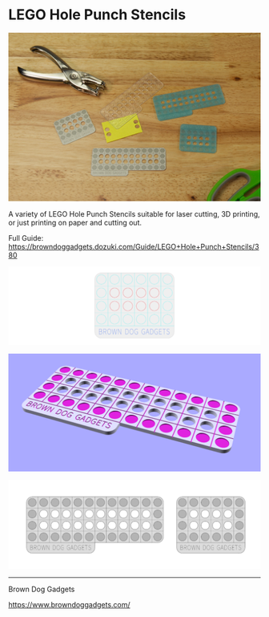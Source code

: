# LEGO Hole Punch Stencils

![](Images/LEGO-Hole-Punch-Stencils.jpg)

A variety of LEGO Hole Punch Stencils suitable for laser cutting, 3D printing, or just printing on paper and cutting out.

Full Guide: https://browndoggadgets.dozuki.com/Guide/LEGO+Hole+Punch+Stencils/380


![Laser](Images/Laser.png)

![STL](Images/STL.png)

![Paper](Images/Paper.png)


---

Brown Dog Gadgets

https://www.browndoggadgets.com/

